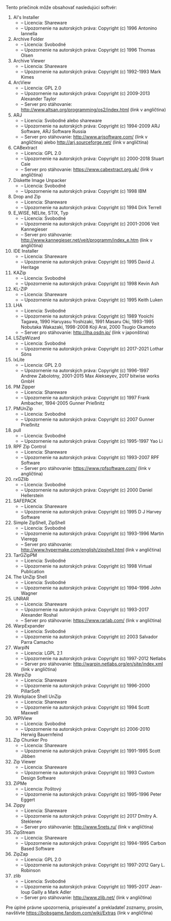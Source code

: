 Tento priečinok môže obsahovať nasledujúci softvér:

1. AI's Installer
   - – Licencia: Shareware
   - – Upozornenie na autorských práva: Copyright (c) 1996 Antonino Iannella
2. Archive Folder
   - – Licencia: Svobodné
   - – Upozornenie na autorských práva: Copyright (c) 1996 Thomas Olsen
3. Archive Viewer
   - – Licencia: Shareware
   - – Upozornenie na autorských práva: Copyright (c) 1992-1993 Mark Kimes
4. ArcView
   - – Licencia: GPL 2.0
   - – Upozornenie na autorských práva: Copyright (c) 2009-2013 Alexander Taylor
   - – Server pro stáhovanie: http://www.altsan.org/programming/os2/index.html (link v angličtina)
5. ARJ
   - – Licencia: Svobodné alebo shareware
   - – Upozornenie na autorských práva: Copyright (c) 1994-2009 ARJ Software, ARJ Software Russia
   - – Server pro stáhovanie: http://www.arjsoftware.com/ (link v angličtina) alebo http://arj.sourceforge.net/ (link v angličtina)
6. CABextract
   - – Licencia: GPL 2.0
   - – Upozornenie na autorských práva: Copyright (c) 2000-2018 Stuart Caie
   - – Server pro stáhovanie: https://www.cabextract.org.uk/ (link v angličtina)
7. Diskette Image Unpacker
   - – Licencia: Svobodné
   - – Upozornenie na autorských práva: Copyright (c) 1998 IBM
8. Drop and Zip
   - – Licencia: Shareware
   - – Upozornenie na autorských práva: Copyright (c) 1994 Dirk Terrell
9. E_WISE, NELite, STIX, Typ
   - – Licencia: Svobodné
   - – Upozornenie na autorských práva: Copyright (c) 2001-2006 Veit Kannegieser
   - – Server pro stáhovanie: http://www.kannegieser.net/veit/programm/index_e.htm (link v angličtina)
10. IDE Installer
    - – Licencia: Shareware
    - – Upozornenie na autorských práva: Copyright (c) 1995 David J. Heritage
11. KAZip
    - – Licencia: Svobodné
    - – Upozornenie na autorských práva: Copyright (c) 1998 Kevin Ash
12. KL-ZIP
    - – Licencia: Shareware
    - – Upozornenie na autorských práva: Copyright (c) 1995 Keith Luken
13. LHA
    - – Licencia: Svobodné
    - – Upozornenie na autorských práva: Copyright (c) 1989 Yooichi Tagawa, 1990 Haruyasu Yoshizaki, 1991 Masaru Oki, 1993-1995 Nobutaka Wakazaki, 1998-2008 Koji Arai, 2000 Tsugio Okamoto
    - – Server pro stáhovanie: http://lha.osdn.jp/ (link v japonština)
14. LSZipWizard
    - – Licencia: Svobodné
    - – Upozornenie na autorských práva: Copyright (c) 2017-2021 Lothar Söns
15. lxLite
    - – Licencia: GPL 2.0
    - – Upozornenie na autorských práva: Copyright (c) 1996-1997 Andrew Zabolotny, 2001-2015 Max Alekseyev, 2017 bitwise works GmbH
16. PM Zipper
    - – Licencia: Shareware
    - – Upozornenie na autorských práva: Copyright (c) 1997 Frank Ambacher, 1994-2005 Gunner Prießnitz
17. PMUnZip
    - – Licencia: Svobodné
    - – Upozornenie na autorských práva: Copyright (c) 2007 Gunner Prießnitz
18. pull
    - – Licencia: Svobodné
    - – Upozornenie na autorských práva: Copyright (c) 1995-1997 Yao Li
19. RPF Zip Control
    - – Licencia: Shareware
    - – Upozornenie na autorských práva: Copyright (c) 1993-2007 RPF Software
    - – Server pro stáhovanie: https://www.rpfsoftware.com/ (link v angličtina)
20. rxGZlib
    - – Licencia: Svobodné
    - – Upozornenie na autorských práva: Copyright (c) 2000 Daniel Hellerstein
21. SAFEPACK
    - – Licencia: Shareware
    - – Upozornenie na autorských práva: Copyright (c) 1995 D J Harvey Software
22. Simple ZipShell, ZipShell
    - – Licencia: Svobodné
    - – Upozornenie na autorských práva: Copyright (c) 1993-1996 Martin Vieregg
    - – Server pro stáhovanie: http://www.hypermake.com/english/zipshell.html (link v angličtina)
23. TarGZipPM
    - – Licencia: Svobodné
    - – Upozornenie na autorských práva: Copyright (c) 1998 Virtual Publication
24. The UnZip Shell
    - – Licencia: Svobodné
    - – Upozornenie na autorských práva: Copyright (c) 1994-1996 John Wagner
25. UNRAR
    - – Licencia: Shareware
    - – Upozornenie na autorských práva: Copyright (c) 1993-2017 Alexander Roshal
    - – Server pro stáhovanie: https://www.rarlab.com/ (link v angličtina)
26. WarpExpander
    - – Licencia: Svobodné
    - – Upozornenie na autorských práva: Copyright (c) 2003 Salvador Parra Camacho
27. WarpIN
    - – Licencia: LGPL 2.1
    - – Upozornenie na autorských práva: Copyright (c) 1997-2012 Netlabs
    - – Server pro stáhovanie: http://warpin.netlabs.org/en/site/index.xml (link v angličtina)
28. WarpZip
    - – Licencia: Shareware
    - – Upozornenie na autorských práva: Copyright (c) 1996-2000 PillarSoft
29. Workplace Shell UnZip
    - – Licencia: Shareware
    - – Upozornenie na autorských práva: Copyright (c) 1994 Scott Maxwell
30. WPIView
    - – Licencia: Svobodné
    - – Upozornenie na autorských práva: Copyright (c) 2006-2010 Herwig Bauernfeind
31. Zip Chunker Pro
    - – Licencia: Shareware
    - – Upozornenie na autorských práva: Copyright (c) 1991-1995 Scott Jibben
32. Zip Viewer
    - – Licencia: Shareware
    - – Upozornenie na autorských práva: Copyright (c) 1993 Custom Design Software
33. ZiPMe
    - – Licencia: Poštový
    - – Upozornenie na autorských práva: Copyright (c) 1995-1996 Peter Eggert
34. Zippy
    - – Licencia: Shareware
    - – Upozornenie na autorských práva: Copyright (c) 2017 Dmitry A. Steklenev
    - – Server pro stáhovanie: http://www.5nets.ru/ (link v angličtina)
35. ZipStream
    - – Licencia: Shareware
    - – Upozornenie na autorských práva: Copyright (c) 1994-1995 Carbon Based Software
36. ZipZap
    - – Licencia: GPL 2.0
    - – Upozornenie na autorských práva: Copyright (c) 1997-2012 Gary L. Robinson
37. zlib
    - – Licencia: Svobodné
    - – Upozornenie na autorských práva: Copyright (c) 1995-2017 Jean-loup Gailly a Mark Adler
    - – Server pro stáhovanie: http://www.zlib.net/ (link v angličtina)

Pre úplné právne upozornenia, prispievateľ a prekladateľ zoznamy, prosím, navštívte https://bobsgame.fandom.com/wiki/Extras (link v angličtina)
